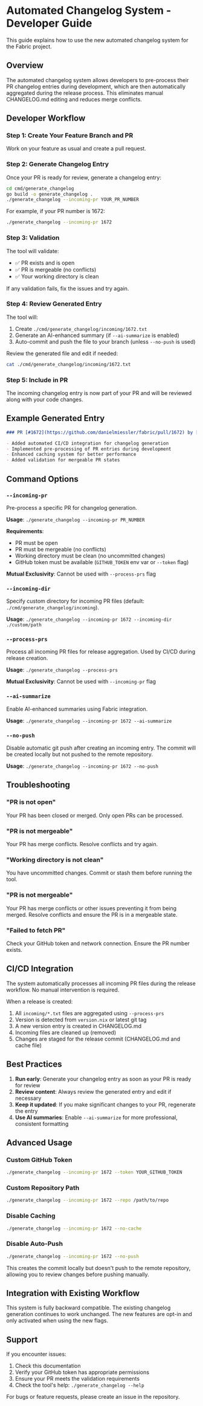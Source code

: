 # Automated Changelog System - Developer Guide

This guide explains how to use the new automated changelog system for the Fabric project.

## Overview

The automated changelog system allows developers to pre-process their PR changelog entries during development, which are then automatically aggregated during the release process. This eliminates manual CHANGELOG.md editing and reduces merge conflicts.

## Developer Workflow

### Step 1: Create Your Feature Branch and PR

Work on your feature as usual and create a pull request.

### Step 2: Generate Changelog Entry

Once your PR is ready for review, generate a changelog entry:

```bash
cd cmd/generate_changelog
go build -o generate_changelog .
./generate_changelog --incoming-pr YOUR_PR_NUMBER
```

For example, if your PR number is 1672:

```bash
./generate_changelog --incoming-pr 1672
```

### Step 3: Validation

The tool will validate:

- ✅ PR exists and is open
- ✅ PR is mergeable (no conflicts)
- ✅ Your working directory is clean

If any validation fails, fix the issues and try again.

### Step 4: Review Generated Entry

The tool will:

1. Create `./cmd/generate_changelog/incoming/1672.txt`
2. Generate an AI-enhanced summary (if `--ai-summarize` is enabled)
3. Auto-commit and push the file to your branch (unless `--no-push` is used)

Review the generated file and edit if needed:

```bash
cat ./cmd/generate_changelog/incoming/1672.txt
```

### Step 5: Include in PR

The incoming changelog entry is now part of your PR and will be reviewed along with your code changes.

## Example Generated Entry

```markdown
### PR [#1672](https://github.com/danielmiessler/fabric/pull/1672) by [ksylvan](https://github.com/ksylvan): Changelog Generator Enhancement

- Added automated CI/CD integration for changelog generation
- Implemented pre-processing of PR entries during development
- Enhanced caching system for better performance
- Added validation for mergeable PR states
```

## Command Options

### `--incoming-pr`

Pre-process a specific PR for changelog generation.

**Usage**: `./generate_changelog --incoming-pr PR_NUMBER`

**Requirements**:

- PR must be open
- PR must be mergeable (no conflicts)
- Working directory must be clean (no uncommitted changes)
- GitHub token must be available (`GITHUB_TOKEN` env var or `--token` flag)

**Mutual Exclusivity**: Cannot be used with `--process-prs` flag

### `--incoming-dir`

Specify custom directory for incoming PR files (default: `./cmd/generate_changelog/incoming`).

**Usage**: `./generate_changelog --incoming-pr 1672 --incoming-dir ./custom/path`

### `--process-prs`

Process all incoming PR files for release aggregation. Used by CI/CD during release creation.

**Usage**: `./generate_changelog --process-prs`

**Mutual Exclusivity**: Cannot be used with `--incoming-pr` flag

### `--ai-summarize`

Enable AI-enhanced summaries using Fabric integration.

**Usage**: `./generate_changelog --incoming-pr 1672 --ai-summarize`

### `--no-push`

Disable automatic git push after creating an incoming entry. The commit will be created locally but not pushed to the remote repository.

**Usage**: `./generate_changelog --incoming-pr 1672 --no-push`

## Troubleshooting

### "PR is not open"

Your PR has been closed or merged. Only open PRs can be processed.

### "PR is not mergeable"

Your PR has merge conflicts. Resolve conflicts and try again.

### "Working directory is not clean"

You have uncommitted changes. Commit or stash them before running the tool.

### "PR is not mergeable"

Your PR has merge conflicts or other issues preventing it from being merged. Resolve conflicts and ensure the PR is in a mergeable state.

### "Failed to fetch PR"

Check your GitHub token and network connection. Ensure the PR number exists.

## CI/CD Integration

The system automatically processes all incoming PR files during the release workflow. No manual intervention is required.

When a release is created:

1. All `incoming/*.txt` files are aggregated using `--process-prs`
2. Version is detected from `version.nix` or latest git tag
3. A new version entry is created in CHANGELOG.md
4. Incoming files are cleaned up (removed)
5. Changes are staged for the release commit (CHANGELOG.md and cache file)

## Best Practices

1. **Run early**: Generate your changelog entry as soon as your PR is ready for review
2. **Review content**: Always review the generated entry and edit if necessary
3. **Keep it updated**: If you make significant changes to your PR, regenerate the entry
4. **Use AI summaries**: Enable `--ai-summarize` for more professional, consistent formatting

## Advanced Usage

### Custom GitHub Token

```bash
./generate_changelog --incoming-pr 1672 --token YOUR_GITHUB_TOKEN
```

### Custom Repository Path

```bash
./generate_changelog --incoming-pr 1672 --repo /path/to/repo
```

### Disable Caching

```bash
./generate_changelog --incoming-pr 1672 --no-cache
```

### Disable Auto-Push

```bash
./generate_changelog --incoming-pr 1672 --no-push
```

This creates the commit locally but doesn't push to the remote repository, allowing you to review changes before pushing manually.

## Integration with Existing Workflow

This system is fully backward compatible. The existing changelog generation continues to work unchanged. The new features are opt-in and only activated when using the new flags.

## Support

If you encounter issues:

1. Check this documentation
2. Verify your GitHub token has appropriate permissions
3. Ensure your PR meets the validation requirements
4. Check the tool's help: `./generate_changelog --help`

For bugs or feature requests, please create an issue in the repository.
